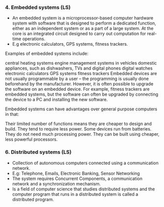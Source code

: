 ### 4. Embedded systems (LS)
- An embedded system is a microprocessor-based computer hardware system with software that is designed to perform a dedicated function, either as an independent system or as a part of a large system. At the core is an integrated circuit designed to carry out computation for real-time operations.
- E.g electronic calculators, GPS systems, fitness trackers.

Examples of embedded systems include:

central heating systems
engine management systems in vehicles
domestic appliances, such as dishwashers, TVs and digital phones
digital watches
electronic calculators
GPS systems
fitness trackers
Embedded devices are not usually programmable by a user – the programming is usually done beforehand by the manufacturer. However, it is often possible to upgrade the software on an embedded device. For example, fitness trackers are embedded systems, but the software can often be upgraded by connecting the device to a PC and installing the new software.

Embedded systems can have advantages over general purpose computers in that:

Their limited number of functions means they are cheaper to design and build.
They tend to require less power. Some devices run from batteries.
They do not need much processing power. They can be built using cheaper, less powerful processors.

### 6. Distributed systems (LS)
- Collection of autonomous computers connected using a communication network.
- E.g: Telephone, Emails, Electronic Banking, Sensor Networking
- The system requires Concurrent Components, a communication network and a synchronization mechanism.
- Is a field of computer science that studies distributed systems and the computer program that runs in a distributed system is called a distributed program.
